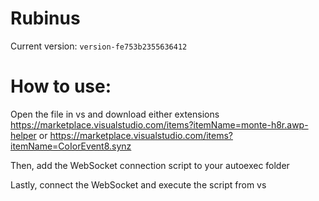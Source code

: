 # Rubinus
Current version: `version-fe753b2355636412`

# How to use:

Open the file in vs and download either extensions https://marketplace.visualstudio.com/items?itemName=monte-h8r.awp-helper or https://marketplace.visualstudio.com/items?itemName=CoIorEvent8.synz  
  
Then, add the WebSocket connection script to your autoexec folder  
  
Lastly, connect the WebSocket and execute the script from vs  
